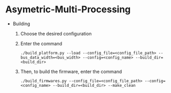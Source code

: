 
# Asymetric-Multi-Processing


- Building

  1. Choose the desired configuration 
  2. Enter the command
      
      `./build_platform.py --load --config_file=<config_file_path> --bus_data_width=<bus_width> --config=<config_name> --build_dir=<build_dir>`

  2. Then, to build the firmware, enter the command 

      `./build_firmwares.py --config_file=<config_file_path> --config=<config_name> --build_dir=<build_dir> --make_clean`

